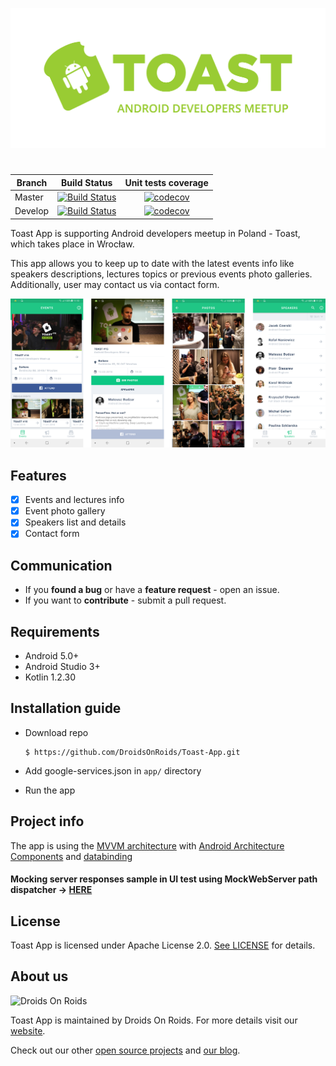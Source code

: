 ![Toast](art/Toast.png)
#
| Branch	| Build Status	| Unit tests coverage	|
|---	|:---:	|:---:	|
| Master   	| [![Build Status](https://www.bitrise.io/app/ba74361b1a7a3cbf/status.svg?token=YVdZUhzMcy2_l7dLxLlA9Q&branch=master)](https://www.bitrise.io/app/ba74361b1a7a3cbf)  	| [![codecov](https://codecov.io/gh/DroidsOnRoids/Toast-App/branch/master/graph/badge.svg?token=8u14InZcbW)](https://codecov.io/gh/DroidsOnRoids/Toast-App) 	|
| Develop  	| [![Build Status](https://www.bitrise.io/app/ba74361b1a7a3cbf/status.svg?token=YVdZUhzMcy2_l7dLxLlA9Q&branch=develop)](https://www.bitrise.io/app/ba74361b1a7a3cbf)  	|  [![codecov](https://codecov.io/gh/DroidsOnRoids/Toast-App/branch/develop/graph/badge.svg?token=8u14InZcbW)](https://codecov.io/gh/DroidsOnRoids/Toast-App) 	|

Toast App is supporting Android developers meetup in Poland - Toast, which takes place in Wrocław.

This app allows you to keep up to date with the latest events info like speakers descriptions, lectures topics or previous events photo galleries. Additionally, user may contact us via contact form.

![App screenshots](art/screenshots.png)

## Features
- [x] Events and lectures info
- [x] Event photo gallery
- [x] Speakers list and details
- [x] Contact form

## Communication
* If you **found a bug** or have a **feature request** - open an issue.
* If you want to **contribute** - submit a pull request.

## Requirements
* Android 5.0+
* Android Studio 3+
* Kotlin 1.2.30

## Installation guide
- Download repo
    ```
    $ https://github.com/DroidsOnRoids/Toast-App.git
    ```
- Add google-services.json in `app/` directory

- Run the app

## Project info

The app is using the [MVVM architecture](https://en.wikipedia.org/wiki/Model–view–viewmodel) with [Android Architecture Components](https://developer.android.com/topic/libraries/architecture/index.html) and [databinding](https://developer.android.com/topic/libraries/data-binding/index.html)

#### Mocking server responses sample in UI test using MockWebServer path dispatcher -> [HERE](app/src/androidTest/SAMPLE.md)

## License
Toast App is licensed under Apache License 2.0. [See LICENSE](https://github.com/DroidsOnRoids/toast-app/blob/master/LICENSE) for details.

## About us
![Droids On Roids](http://i.imgur.com/J1XxjXL.png)

Toast App is maintained by Droids On Roids. For more details visit our [website](https://www.thedroidsonroids.com/).

Check out our other [open source projects](https://github.com/DroidsOnRoids) and [our blog](https://www.thedroidsonroids.com/blog).